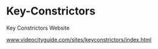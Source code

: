 # Key-Constrictors
Key Constrictors Website

www.videocityguide.com/sites/keyconstrictors/index.html
